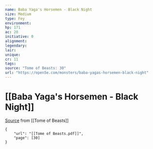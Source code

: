 ```yaml
---
name: Baba Yaga's Horsemen - Black Night
size: Medium
type: Fey
environment: 
hp: 171
ac: 20
initiative: 0
alignment: 
legendary: 
lair: 
unique: 
cr: 11
tags: 
source: "Tome of Beasts: 30"
url: "https://open5e.com/monsters/baba-yagas-horsemen-black-night"
---
```

# [[Baba Yaga's Horsemen - Black Night]]

[Source](zotero://open-pdf/library/items/ULEQWHJM?page=30) from [[Tome of Beasts]]

```pdf
{
	"url": "[[Tome of Beasts.pdf]]",
	"page": [30]
}
```

